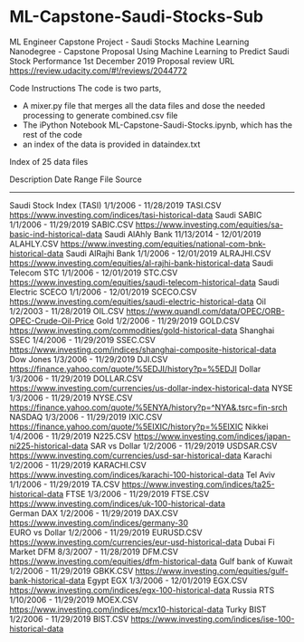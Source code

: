 # ML-Capstone-Saudi-Stocks-Sub
ML Engineer Capstone Project - Saudi Stocks
Machine Learning Nanodegree - Capstone Proposal
Using Machine Learning to Predict Saudi Stock Performance
1st December 2019
Proposal review URL https://review.udacity.com/#!/reviews/2044772

Code Instructions
The code is two parts,
- A mixer.py file that merges all the data files and dose the needed processing to generate
  combined.csv file 
- The iPython Notebook ML-Capstone-Saudi-Stocks.ipynb, which has the rest of the code
- an index of the data is provided in dataindex.txt

Index of 25 data files

Description                  Date Range                 File                Source
---------------              ------------               -------------       --------------------------------------------------------------   
Saudi Stock Index (TASI)     1/1/2006 - 11/28/2019      TASI.CSV            https://www.investing.com/indices/tasi-historical-data
Saudi SABIC                  1/1/2006 - 11/29/2019      SABIC.CSV           https://www.investing.com/equities/sa-basic-ind-historical-data
Saudi AlAhly Bank            11/13/2014 - 12/01/2019    ALAHLY.CSV          https://www.investing.com/equities/national-com-bnk-historical-data
Saudi AlRajhi Bank           1/1/2006 - 12/01/2019      ALRAJHI.CSV         https://www.investing.com/equities/al-rajhi-bank-historical-data
Saudi Telecom STC            1/1/2006 - 12/01/2019      STC.CSV             https://www.investing.com/equities/saudi-telecom-historical-data
Saudi Electric SCECO         1/1/2006 - 12/01/2019      SCECO.CSV           https://www.investing.com/equities/saudi-electric-historical-data
Oil	                         1/2/2003 - 11/28/2019      OIL.CSV             https://www.quandl.com/data/OPEC/ORB-OPEC-Crude-Oil-Price 
Gold                         1/2/2006 - 11/29/2019      GOLD.CSV            https://www.investing.com/commodities/gold-historical-data
Shanghai SSEC                1/4/2006 - 11/29/2019      SSEC.CSV            https://www.investing.com/indices/shanghai-composite-historical-data
Dow Jones                    1/3/2006 - 11/29/2019      DJI.CSV             https://finance.yahoo.com/quote/%5EDJI/history?p=%5EDJI
Dollar                       1/3/2006 - 11/29/2019      DOLLAR.CSV          https://www.investing.com/currencies/us-dollar-index-historical-data
NYSE                         1/3/2006 - 11/29/2019      NYSE.CSV            https://finance.yahoo.com/quote/%5ENYA/history?p=^NYA&.tsrc=fin-srch  
NASDAQ                       1/3/2006 - 11/29/2019      IXIC.CSV            https://finance.yahoo.com/quote/%5EIXIC/history?p=%5EIXIC
Nikkei                       1/4/2006 - 11/29/2019      N225.CSV            https://www.investing.com/indices/japan-ni225-historical-data
SAR vs Dollar                1/2/2006 - 11/29/2019      USDSAR.CSV          https://www.investing.com/currencies/usd-sar-historical-data
Karachi                      1/2/2006 - 11/29/2019      KARACHI.CSV         https://www.investing.com/indices/karachi-100-historical-data
Tel Aviv                     1/1/2006 - 11/29/2019      TA.CSV              https://www.investing.com/indices/ta25-historical-data
FTSE                         1/3/2006 - 11/29/2019      FTSE.CSV            https://www.investing.com/indices/uk-100-historical-data   
German DAX                   1/2/2006 - 11/29/2019      DAX.CSV             https://www.investing.com/indices/germany-30  
EURO vs Dollar               1/2/2006 - 11/29/2019      EURUSD.CSV          https://www.investing.com/currencies/eur-usd-historical-data
Dubai Fi Market DFM          8/3/2007 - 11/28/2019      DFM.CSV             https://www.investing.com/equities/dfm-historical-data
Gulf bank of Kuwait          1/2/2006 - 11/29/2019      GBKK.CSV            https://www.investing.com/equities/gulf-bank-historical-data
Egypt  EGX                   1/3/2006 - 12/01/2019      EGX.CSV             https://www.investing.com/indices/egx-100-historical-data
Russia RTS                   1/10/2006 - 11/29/2019     MOEX.CSV            https://www.investing.com/indices/mcx10-historical-data
Turky  BIST                  1/2/2006 - 11/29/2019      BIST.CSV            https://www.investing.com/indices/ise-100-historical-data
